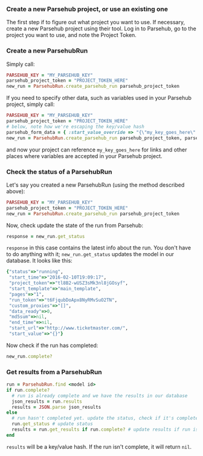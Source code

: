 ### Create a new Parsehub project, or use an existing one
The first step if to figure out what project you want to use. If necessary, create a new Parsehub project using their tool. Log in to Parsehub, go to the project you want to use, and note the Project Token.

### Create a new ParsehubRun
Simply call:
```ruby
PARSEHUB_KEY = "MY_PARSEHUB_KEY"
parsehub_project_token = "PROJECT_TOKEN_HERE"
new_run = ParsehubRun.create_parsehub_run parsehub_project_token
```

If you need to specify other data, such as variables used in your Parsehub project, simply call:
```ruby
PARSEHUB_KEY = "MY_PARSEHUB_KEY"
parsehub_project_token = "PROJECT_TOKEN_HERE"
# below, note how we're escaping the key/value hash
parsehub_form_data = { :start_value_override => "{\"my_key_goes_here\": \"my_value_goes_here\"}" }
new_run = ParsehubRun.create_parsehub_run parsehub_project_token, parsehub_form_data
```
and now your project can reference `my_key_goes_here` for links and other places where variables are accepted in your Parsehub project.

### Check the status of a ParsehubRun
Let's say you created a new ParsehubRun (using the method described above):
```ruby
PARSEHUB_KEY = "MY_PARSEHUB_KEY"
parsehub_project_token = "PROJECT_TOKEN_HERE"
new_run = ParsehubRun.create_parsehub_run parsehub_project_token
```

Now, check update the state of the run from Parsehub:
```ruby
response = new_run.get_status
```
`response` in this case contains the latest info about the run. You don't have to do anything with it; `new_run.get_status` updates the model in our database. It looks like this:
```ruby
{"status"=>"running",
 "start_time"=>"2016-02-10T19:09:17",
 "project_token"=>"tl8B2-wUSZ3sMk3nl8jGOsyf",
 "start_template"=>"main_template",
 "pages"=>"1",
 "run_token"=>"t6FjqubDoApx8NyRMvSuO2TN",
 "custom_proxies"=>"[]",
 "data_ready"=>0,
 "md5sum"=>nil,
 "end_time"=>nil,
 "start_url"=>"http://www.ticketmaster.com/",
 "start_value"=>"{}"}
 ```

Now check if the run has completed:
```ruby
new_run.complete?
```

### Get results from a ParsehubRun
```ruby
run = ParsehubRun.find <model id>
if run.complete?
  # run is already complete and we have the results in our database
  json_results = run.results
  results = JSON.parse json_results
else
  # run hasn't completed yet. update the status, check if it's complete, and then get results
  run.get_status # update status
  results = run.get_results if run.complete? # update results if run is complete
end
```

`results` will be a key/value hash. If the run isn't complete, it will return `nil`.
